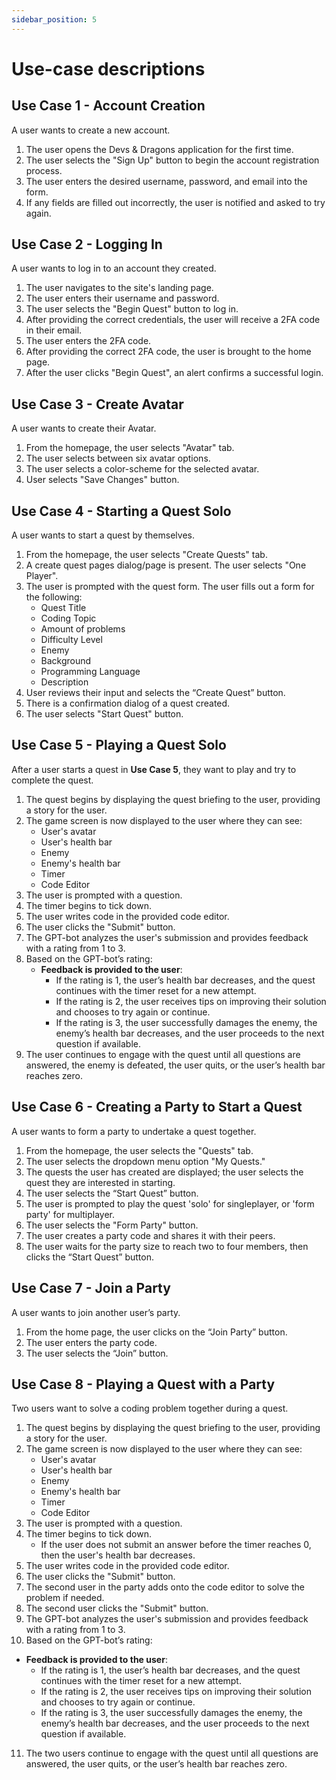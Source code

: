 ```yaml
---
sidebar_position: 5
---
```


# Use-case descriptions

## Use Case 1 - Account Creation
A user wants to create a new account.
1. The user opens the Devs & Dragons application for the first time.
2. The user selects the "Sign Up" button to begin the account registration process.
3. The user enters the desired username, password, and email into the form.
4. If any fields are filled out incorrectly, the user is notified and asked to try again.

## Use Case 2 - Logging In
A user wants to log in to an account they created.
1. The user navigates to the site's landing page.
2. The user enters their username and password.
3. The user selects the "Begin Quest" button to log in.
4. After providing the correct credentials, the user will receive a 2FA code in their email.
5. The user enters the 2FA code.
6. After providing the correct 2FA code, the user is brought to the home page.
7. After the user clicks "Begin Quest", an alert confirms a successful login.

## Use Case 3 - Create Avatar
A user wants to create their Avatar.
1. From the homepage, the user selects "Avatar" tab.
2. The user selects between six avatar options.
3. The user selects a color-scheme for the selected avatar.
4. User selects "Save Changes" button.

## Use Case 4 - Starting a Quest Solo
A user wants to start a quest by themselves.
1. From the homepage, the user selects "Create Quests" tab.
2. A create quest pages dialog/page is present. The user selects "One Player".
3. The user is prompted with the quest form.
The user fills out a form for the following:
   - Quest Title
   - Coding Topic
   - Amount of problems
   - Difficulty Level
   - Enemy
   - Background
   - Programming Language
   - Description
4. User reviews their input and selects the “Create Quest” button.
5. There is a confirmation dialog of a quest created.
6. The user selects "Start Quest" button.

## Use Case 5 - Playing a Quest Solo
After a user starts a quest in **Use Case 5**, they want to play and try to complete the quest.
1. The quest begins by displaying the quest briefing to the user, providing a story for the user.
2. The game screen is now displayed to the user where they can see:
   - User's avatar
   - User's health bar
   - Enemy
   - Enemy's health bar
   - Timer
   - Code Editor
3. The user is prompted with a question.
4. The timer begins to tick down.
5. The user writes code in the provided code editor.
6. The user clicks the "Submit" button.
7. The GPT-bot analyzes the user's submission and provides feedback with a rating from 1 to 3.
8. Based on the GPT-bot’s rating:
   - **Feedback is provided to the user**:
     - If the rating is 1, the user’s health bar decreases, and the quest continues with the timer reset for a new attempt.
     - If the rating is 2, the user receives tips on improving their solution and chooses to try again or continue.
     - If the rating is 3, the user successfully damages the enemy, the enemy’s health bar decreases, and the user proceeds to the next question if available.
9. The user continues to engage with the quest until all questions are answered, the enemy is defeated, the user quits, or the user’s health bar reaches zero.

## Use Case 6 - Creating a Party to Start a Quest
A user wants to form a party to undertake a quest together.
1. From the homepage, the user selects the "Quests" tab.
2. The user selects the dropdown menu option "My Quests."
3. The quests the user has created are displayed; the user selects the quest they are interested in starting.
4. The user selects the “Start Quest” button.
5. The user is prompted to play the quest 'solo' for singleplayer, or 'form party' for multiplayer.
6. The user selects the "Form Party" button.
7. The user creates a party code and shares it with their peers.
8. The user waits for the party size to reach two to four members, then clicks the “Start Quest” button.

## Use Case 7 - Join a Party
A user wants to join another user’s party.
1. From the home page, the user clicks on the “Join Party” button.
2. The user enters the party code.
3. The user selects the “Join” button.

## Use Case 8 - Playing a Quest with a Party
Two users want to solve a coding problem together during a quest.
1. The quest begins by displaying the quest briefing to the user, providing a story for the user.
2. The game screen is now displayed to the user where they can see:
   - User's avatar
   - User's health bar
   - Enemy
   - Enemy's health bar
   - Timer
   - Code Editor
3. The user is prompted with a question.
4. The timer begins to tick down.
   - If the user does not submit an answer before the timer reaches 0, then the user's health bar decreases.
5. The user writes code in the provided code editor.
6. The user clicks the "Submit" button.
7. The second user in the party adds onto the code editor to solve the problem if needed.
8. The second user clicks the "Submit" button.
9. The GPT-bot analyzes the user's submission and provides feedback with a rating from 1 to 3.
10. Based on the GPT-bot’s rating:
   - **Feedback is provided to the user**:
     - If the rating is 1, the user’s health bar decreases, and the quest continues with the timer reset for a new attempt.
     - If the rating is 2, the user receives tips on improving their solution and chooses to try again or continue.
     - If the rating is 3, the user successfully damages the enemy, the enemy’s health bar decreases, and the user proceeds to the next question if available.
11. The two users continue to engage with the quest until all questions are answered, the user quits, or the user’s health bar reaches zero.